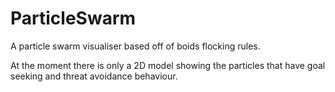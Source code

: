 # ParticleSwarm
A particle swarm visualiser based off of boids flocking rules.

At the moment there is only a 2D model showing the particles that have goal seeking and threat avoidance behaviour. 

